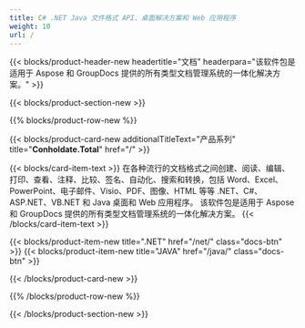 ```yaml
---
title: C# .NET Java 文件格式 API、桌面解决方案和 Web 应用程序
weight: 10
url: /
---
```


{{< blocks/product-header-new headertitle="文档" headerpara="该软件包是适用于 Aspose 和 GroupDocs 提供的所有类型文档管理系统的一体化解决方案。" >}}

{{< blocks/product-section-new >}}

{{% blocks/product-row-new %}}

{{< blocks/product-card-new additionalTitleText="产品系列" title="**Conholdate.Total**" href="/" >}}

{{< blocks/card-item-text >}}
在各种流行的文档格式之间创建、阅读、编辑、打印、查看、注释、比较、签名、自动化、搜索和转换，包括 Word、Excel、PowerPoint、电子邮件、Visio、PDF、图像、HTML 等等 .NET、C#、ASP.NET、VB.NET 和 Java 桌面和 Web 应用程序。 该软件包是适用于 Aspose 和 GroupDocs 提供的所有类型文档管理系统的一体化解决方案。
{{< /blocks/card-item-text >}}

{{< blocks/product-item-new title=".NET" href="/net/" class="docs-btn"  >}} {{< blocks/product-item-new title="JAVA" href="/java/" class="docs-btn" >}}

{{< /blocks/product-card-new >}}

{{% /blocks/product-row-new %}}

{{< /blocks/product-section-new >}}


